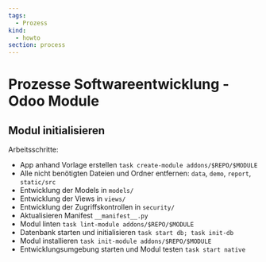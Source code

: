 ```yaml
---
tags:
  - Prozess
kind:
  - howto
section: process
---
```


# Prozesse Softwareentwicklung - Odoo Module

## Modul initialisieren

Arbeitsschritte:

- App anhand Vorlage erstellen `task create-module addons/$REPO/$MODULE`
- Alle nicht benötigten Dateien und Ordner entfernen: `data`, `demo`, `report`, `static/src`
- Entwicklung der Models in `models/`
- Entwicklung der Views in `views/`
- Entwicklung der Zugriffskontrollen in `security/`
- Aktualisieren Manifest `__manifest__.py`
- Modul linten `task lint-module addons/$REPO/$MODULE`
- Datenbank starten und initialisieren `task start db; task init-db`
- Modul installieren `task init-module addons/$REPO/$MODULE`
- Entwicklungsumgebung starten und Modul testen `task start native`
